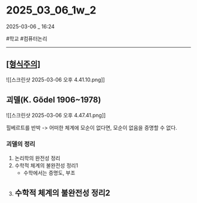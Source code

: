 
# 2025_03_06_1w_2

2025-03-06 _ 16:24

#학교 #컴퓨터논리 

---

## [[형식주의]](Formalism)

![[스크린샷 2025-03-06 오후 4.41.10.png]]


## 괴델(K. Gődel 1906~1978)

![[스크린샷 2025-03-06 오후 4.47.41.png]]


힐베르트를 반박
-> 어떠한 체계에 모순이 없다면, 모순이 없음을 증명할 수 없다.

### 괴델의 정리
1. 논리학의 완전성 정리
2. 수학적 체계의 불완전성 정리1
	- 수학에서는 증명도, 부조
3. 수학적 체계의 불완전성 정리2
	- 

